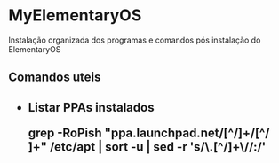 # MyElementaryOS
Instalação organizada dos programas e comandos pós instalação do ElementaryOS


<h2>Comandos uteis<h2>

<ul>
	<li>Listar PPAs instalados</li>
	<p>grep -RoPish "ppa.launchpad.net/[^/]+/[^/ ]+" /etc/apt | sort -u | sed -r 's/\.[^/]+\//:/'</p>
</ul>
